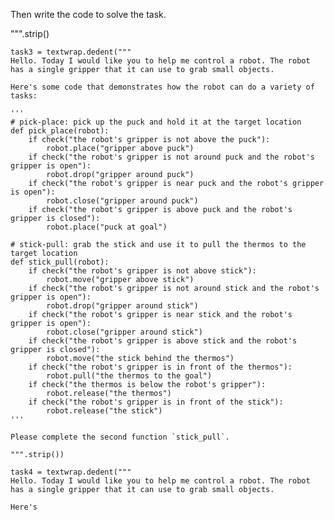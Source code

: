 

Then write the code to solve the task.

""".strip()

    task3 = textwrap.dedent("""
    Hello. Today I would like you to help me control a robot. The robot has a single gripper that it can use to grab small objects.

    Here's some code that demonstrates how the robot can do a variety of tasks:

    '''
    # pick-place: pick up the puck and hold it at the target location
    def pick_place(robot):
        if check("the robot's gripper is not above the puck"):
            robot.place("gripper above puck")
        if check("the robot's gripper is not around puck and the robot's gripper is open"):
            robot.drop("gripper around puck")
        if check("the robot's gripper is near puck and the robot's gripper is open"):
            robot.close("gripper around puck")
        if check("the robot's gripper is above puck and the robot's gripper is closed"):
            robot.place("puck at goal")

    # stick-pull: grab the stick and use it to pull the thermos to the target location
    def stick_pull(robot):
        if check("the robot's gripper is not above stick"):
            robot.move("gripper above stick")
        if check("the robot's gripper is not around stick and the robot's gripper is open"):
            robot.drop("gripper around stick")
        if check("the robot's gripper is near stick and the robot's gripper is open"):
            robot.close("gripper around stick")
        if check("the robot's gripper is above stick and the robot's gripper is closed"):
            robot.move("the stick behind the thermos")
        if check("the robot's gripper is in front of the thermos"):
            robot.pull("the thermos to the goal")
        if check("the thermos is below the robot's gripper"):
            robot.release("the thermos")
        if check("the robot's gripper is in front of the stick"):
            robot.release("the stick")
    '''

    Please complete the second function `stick_pull`.

    """.strip())

    task4 = textwrap.dedent("""
    Hello. Today I would like you to help me control a robot. The robot has a single gripper that it can use to grab small objects.

    Here's